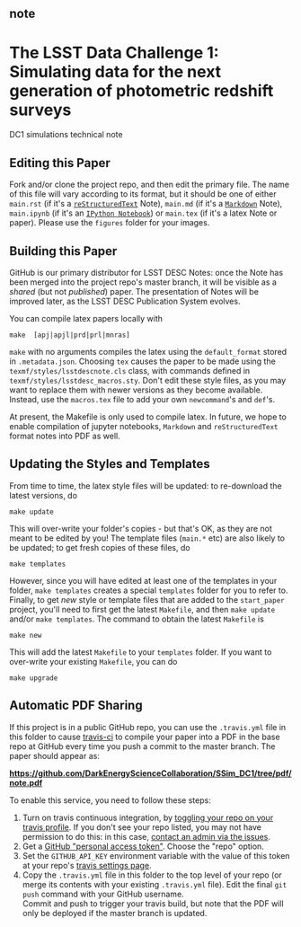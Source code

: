 
## note
# The LSST Data Challenge 1: Simulating data for the next generation of photometric redshift surveys

DC1 simulations technical note


## Editing this Paper

Fork and/or clone the project repo, and then
edit the primary file. The name of this file will vary according to its format, but it should be one of either `main.rst` (if it's a [`reStructuredText`](http://docutils.sourceforge.net/rst.html) Note), `main.md` (if it's a [`Markdown`](https://github.com/adam-p/Markdown-here/wiki/Markdown-Cheatsheet) Note), `main.ipynb` (if it's an [`IPython Notebook`](https://ipython.org/notebook.html)) or `main.tex` (if it's a latex Note or paper).
Please use the `figures` folder for your images.

## Building this Paper

GitHub is our primary distributor for LSST DESC Notes:
once the Note has been merged into the project repo's master branch, it will be visible as a *shared* (but not *published*) paper. The presentation of Notes will be improved later, as the LSST DESC Publication System evolves.

You can compile latex papers locally with
```
make  [apj|apjl|prd|prl|mnras]
```
`make` with no arguments compiles the latex using the `default_format` stored in `.metadata.json`. Choosing `tex` causes the paper to be made using the `texmf/styles/lsstdescnote.cls` class, with commands defined in `texmf/styles/lsstdesc_macros.sty`. Don't edit these style files, as you may want to replace them with newer versions as they become available. Instead, use the `macros.tex` file to add your own `newcommand`'s and `def`'s.

At present, the Makefile is only used to compile latex. In future, we hope to enable compilation of jupyter notebooks, `Markdown` and `reStructuredText` format notes into PDF as well.

## Updating the Styles and Templates

From time to time, the latex style files will be updated: to re-download the latest versions, do
```
make update
```
This will over-write your folder's copies - but that's OK, as they are not meant to be edited by you!
The template files (`main.*` etc) are also likely to be updated; to get fresh copies of these files, do
```
make templates
```
However, since you will have edited at least one of the templates in your folder, `make templates` creates a special `templates` folder for you to refer to. Finally, to get *new* style or template files that are added to the `start_paper` project, you'll need to first get the latest `Makefile`, and then `make update` and/or `make templates`. The command to obtain the latest `Makefile` is
```
make new
```
This will add the latest `Makefile` to your `templates` folder. If you want to over-write your existing `Makefile`, you can do
```
make upgrade
```

## Automatic PDF Sharing

If this project is in a public GitHub repo, you can use the `.travis.yml` file in this folder to cause [travis-ci](http://travis-ci.org) to compile your paper into a PDF in the base repo at GitHub every time you push a commit to the master branch. The paper should appear as:

**https://github.com/DarkEnergyScienceCollaboration/SSim_DC1/tree/pdf/note.pdf**

To enable this service, you need to follow these steps:

1. Turn on travis continuous integration, by [toggling your repo on your travis profile](https://travis-ci.org/profile). If you don't see your repo listed, you may not have permission to do this: in this case, [contact an admin via the issues](https://github.com/DarkEnergyScienceCollaboration/SSim_DC1/issues/new?body=@DarkEnergyScienceCollaboration/admin).
2. Get a [GitHub "personal access token"](https://github.com/settings/tokens). Choose the "repo" option.
3. Set the `GITHUB_API_KEY` environment variable with the value of this token at your repo's [travis settings page](https://travis-ci.org/DarkEnergyScienceCollaboration/SSim_DC1/settings).
4. Copy the `.travis.yml` file in this folder to the top level of your repo (or merge its contents with your existing `.travis.yml` file).
Edit the final `git push` command with your GitHub username.  
Commit and push to trigger your travis build, but note that the PDF will only be deployed if the master branch is updated.
